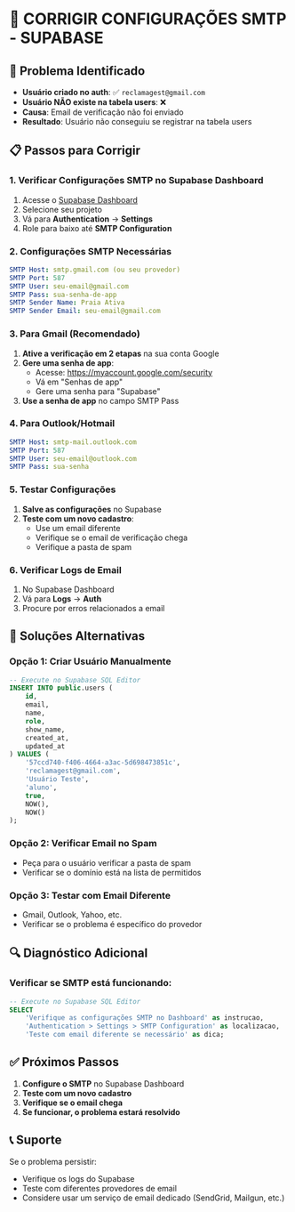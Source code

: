 # 🔧 CORRIGIR CONFIGURAÇÕES SMTP - SUPABASE

## 🎯 Problema Identificado
- **Usuário criado no auth**: ✅ `reclamagest@gmail.com`
- **Usuário NÃO existe na tabela users**: ❌
- **Causa**: Email de verificação não foi enviado
- **Resultado**: Usuário não conseguiu se registrar na tabela users

## 📋 Passos para Corrigir

### 1. **Verificar Configurações SMTP no Supabase Dashboard**

1. Acesse o [Supabase Dashboard](https://supabase.com/dashboard)
2. Selecione seu projeto
3. Vá para **Authentication** → **Settings**
4. Role para baixo até **SMTP Configuration**

### 2. **Configurações SMTP Necessárias**

```yaml
SMTP Host: smtp.gmail.com (ou seu provedor)
SMTP Port: 587
SMTP User: seu-email@gmail.com
SMTP Pass: sua-senha-de-app
SMTP Sender Name: Praia Ativa
SMTP Sender Email: seu-email@gmail.com
```

### 3. **Para Gmail (Recomendado)**

1. **Ative a verificação em 2 etapas** na sua conta Google
2. **Gere uma senha de app**:
   - Acesse: https://myaccount.google.com/security
   - Vá em "Senhas de app"
   - Gere uma senha para "Supabase"
3. **Use a senha de app** no campo SMTP Pass

### 4. **Para Outlook/Hotmail**

```yaml
SMTP Host: smtp-mail.outlook.com
SMTP Port: 587
SMTP User: seu-email@outlook.com
SMTP Pass: sua-senha
```

### 5. **Testar Configurações**

1. **Salve as configurações** no Supabase
2. **Teste com um novo cadastro**:
   - Use um email diferente
   - Verifique se o email de verificação chega
   - Verifique a pasta de spam

### 6. **Verificar Logs de Email**

1. No Supabase Dashboard
2. Vá para **Logs** → **Auth**
3. Procure por erros relacionados a email

## 🚨 Soluções Alternativas

### **Opção 1: Criar Usuário Manualmente**
```sql
-- Execute no Supabase SQL Editor
INSERT INTO public.users (
    id,
    email,
    name,
    role,
    show_name,
    created_at,
    updated_at
) VALUES (
    '57ccd740-f406-4664-a3ac-5d698473851c',
    'reclamagest@gmail.com',
    'Usuário Teste',
    'aluno',
    true,
    NOW(),
    NOW()
);
```

### **Opção 2: Verificar Email no Spam**
- Peça para o usuário verificar a pasta de spam
- Verificar se o domínio está na lista de permitidos

### **Opção 3: Testar com Email Diferente**
- Gmail, Outlook, Yahoo, etc.
- Verificar se o problema é específico do provedor

## 🔍 Diagnóstico Adicional

### **Verificar se SMTP está funcionando:**
```sql
-- Execute no Supabase SQL Editor
SELECT 
    'Verifique as configurações SMTP no Dashboard' as instrucao,
    'Authentication > Settings > SMTP Configuration' as localizacao,
    'Teste com email diferente se necessário' as dica;
```

## ✅ Próximos Passos

1. **Configure o SMTP** no Supabase Dashboard
2. **Teste com um novo cadastro**
3. **Verifique se o email chega**
4. **Se funcionar, o problema estará resolvido**

## 📞 Suporte

Se o problema persistir:
- Verifique os logs do Supabase
- Teste com diferentes provedores de email
- Considere usar um serviço de email dedicado (SendGrid, Mailgun, etc.)
